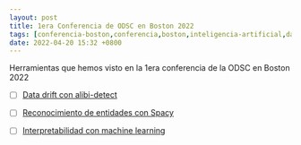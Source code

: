 ```yaml
---
layout: post
title: 1era Conferencia de ODSC en Boston 2022
tags: [conferencia-boston,conferencia,boston,inteligencia-artificial,data-drift,ner,spacy,interpretabilidad]
date: 2022-04-20 15:32 +0800
---
```


Herramientas que hemos visto en la 1era conferencia de la ODSC en Boston 2022

 - [ ] [Data drift con alibi-detect](https://github.com/ascillitoe/odsc_workshop)
 - [ ] [Reconocimiento de entidades con Spacy](https://github.com/bpben/spacy_ner_tutorial)
 - [ ] [Interpretabilidad con machine learning](https://github.com/azsom/ODSC-East-2022)
 
